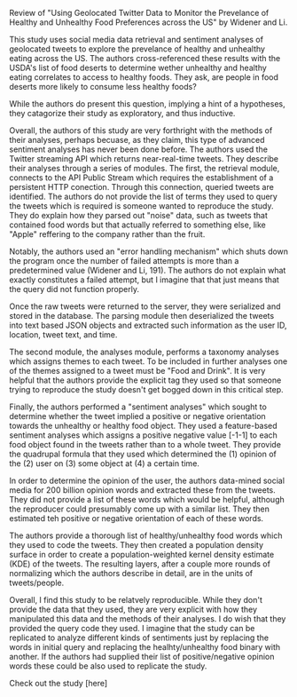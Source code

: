 Review of "Using Geolocated Twitter Data to Monitor the Prevelance of Healthy and Unhealthy Food Preferences across the US"
by Widener and Li. 

This study uses social media data retrieval and sentiment analyses of geolocated tweets to explore the prevelance of healthy
and unhealthy eating across the US. The authors cross-referenced these results with the USDA's list of food deserts to determine
wether unhealthy and healthy eating correlates to access to healthy foods. They ask, are people in food deserts more likely to 
consume less healthy foods?

While the authors do present this question, implying a hint of a hypotheses, they catagorize their study as exploratory, and
thus inductive. 

Overall, the authors of this study are very forthright with the methods of their analyses, perhaps becuase, as they claim,
this type of advanced sentiment analyses has never been done before. The authors used the Twitter streaming API which returns
near-real-time tweets. They describe their analyses through a series of modules. The first, the retrieval module, connects to the API
Public Stream which requires the establishment of a persistent HTTP conection. Through this connection, queried tweets are 
identified. The authors do not provide the list of terms they used to query the tweets which is required is someone wanted to 
reproduce the study. They do explain how they parsed out "noise" data, such as tweets that contained food words but that actually
referred to something else, like "Apple" reffering to the company rather than the fruit. 

Notably, the authors used an "error handling mechanism" which shuts down the program once the number of failed 
attempts is more than a predetermined value (Widener and Li, 191). The authors do not explain what exactly constitutes a failed
attempt, but I imagine that that just means that the query did not function properly.

Once the raw tweets were returned to the server, they were serialized and stored in the database. The parsing module 
then deserialized the tweets into text based JSON objects and extracted such information as the user ID, location, tweet text,
and time. 

The second module, the analyses module, performs a taxonomy analyses which assigns themes to each tweet. To be included in further
analyses one of the themes assigned to a tweet must be "Food and Drink". It is very helpful that the authors provide the explicit
tag they used so that someone trying to reproduce the study doesn't get bogged down in this critical step.

Finally, the authors performed a "sentiment analyses" which sought to determine whether the tweet implied a positive or negative
orientation towards the unhealthy or healthy food object. They used a feature-based sentiment analyses which assigns a positive 
negative value [-1-1] to each food object found in the tweets rather than to a whole tweet. They provide the quadrupal formula 
that they used which determined the (1) opinion of the (2) user on (3) some object at (4) a certain time. 

In order to determine the opinion of the user, the authors data-mined social media for 200 billion opinion words and extracted
these from the tweets. They did not provide a list of these words which would be helpful, although the reproducer could presumably
come up with a similar list. They then estimated teh positive or negative orientation of each of these words. 

The authors provide a thorough list of healthy/unhealthy food words which they used to code the tweets. They then created a 
population density surface in order to create a population-weighted kernel density estimate (KDE) of the tweets. The resulting
layers, after a couple more rounds of normalizing which the authors describe in detail, are in the units of tweets/people.

Overall, I find this study to be relatvely reproducible. While they don't provide the data that they used, they are very explicit
with how they manipulated this data and the methods of their analyses. I do wish that they provided the query code they used.
I imagine that the study can be replicated to analyze different kinds of sentiments just by replacing the words in initial query
and replacing the healhty/unhealthy food binary with another. If the authors had supplied their list of positive/negative
opinion words these could be also used to replicate the study. 

Check out the study [here]
